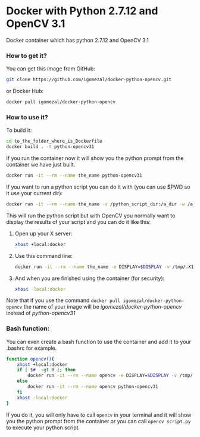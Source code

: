 # Docker with Python 2.7.12 and OpenCV 3.1

Docker container which has python 2.7.12 and OpenCV 3.1

### How to get it?

You can get this image from GitHub:

```bash
git clone https://github.com/igomezal/docker-python-opencv.git
```

or Docker Hub:

```bash
docker pull igomezal/docker-python-opencv
```


### How to use it?
To build it:
```bash
cd to_the_folder_where_is_Dockerfile
docker build . -t python-opencv31
```

If you run the container now it will show you the python prompt from the container we have just built.

```bash
docker run -it --rm --name the_name python-opencv31
```

If you want to run a python script you can do it with (you can use $PWD so it use your current dir):

```bash
docker run -it --rm --name the_name -v /python_script_dir:/a_dir -w /a_dir python-opencv31 python script.py
```

This will run the python script but with OpenCV you normally want to display the results of your script and you can do it like this:

1. Open up your X server:

    ```bash
    xhost +local:docker
    ```

2. Use this command line:

    ```bash
    docker run -it --rm --name the_name -e DISPLAY=$DISPLAY -v /tmp/.X11-unix:/tmp/.X11-unix -v /python_script_dir:/a_dir -w /a_dir python-opencv31 python script.py
    ```

3. And when you are finished using the container (for security):

    ```bash
    xhost -local:docker
    ```

Note that if you use the command `docker pull igomezal/docker-python-opencv` the name of your image will be *igomezal/docker-python-opencv* instead of *python-opencv31* 


### Bash function:

You can even create a bash function to use the container and add it to your .bashrc for example.

```bash
function opencv(){
    xhost +local:docker
	if [ $#  -gt 0 ]; then
		docker run -it --rm --name opencv -e DISPLAY=$DISPLAY -v /tmp/.X11-unix:/tmp/.X11-unix -v $PWD:$PWD -w $PWD python-opencv31 python $1
	else
		docker run -it --rm --name opencv python-opencv31
	fi
	xhost -local:docker
}
```

If you do it, you will only have to call `opencv` in your terminal and it will show you the python prompt from the container or you can call `opencv script.py` to execute your python script.